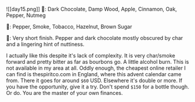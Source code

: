 ![[day15.png]]
👃: Dark Chocolate, Damp Wood, Apple, Cinnamon, Oak, Pepper, Nutmeg

👅: Pepper, Smoke, Tobacco, Hazelnut, Brown Sugar

🏁: Very short finish. Pepper and dark chocolate mostly obscured by char and a lingering hint of nuttiness.

I actually like this despite it's lack of complexity.  It is very char/smoke forward and pretty bitter as far as bourbons go.  A little alcohol burn.  This is not available in my area at all.  Oddly enough, the cheapest online retailer I can find is thespiritco.com in England, where this advent calendar came from.  There it goes for around `$60` USD.  Elsewhere it's double or more.  If you have the opportunity, give it a try.  Don't spend `$150` for a bottle though.  Or do.  You are the master of your own finances.